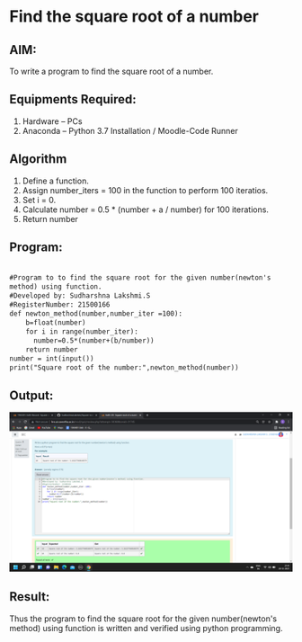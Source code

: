 # Find the square root of a number

## AIM:
To write a program to find the square root of a number.

## Equipments Required:
1. Hardware – PCs
2. Anaconda – Python 3.7 Installation / Moodle-Code Runner

## Algorithm
1. Define a function.
2. Assign number_iters = 100 in the function to perform 100 iteratios.
3. Set i = 0.
4. Calculate  number = 0.5 * (number + a / number) for 100 iterations.
5. Return number

## Program:
```

#Program to to find the square root for the given number(newton's method) using function.
#Developed by: Sudharshna Lakshmi.S 
#RegisterNumber: 21500166
def newton_method(number,number_iter =100):
    b=float(number)
    for i in range(number_iter):
      number=0.5*(number+(b/number))
    return number
number = int(input())
print("Square root of the number:",newton_method(number))

```

## Output:

![output](./image/Output.png)


## Result:
Thus the program to find the square root for the given number(newton's method) using function is written and verified using python programming.
